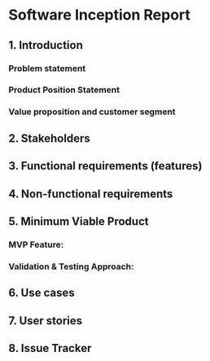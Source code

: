 # Software Inception Report  

## 1. Introduction 

### Problem statement

### Product Position Statement

### Value proposition and customer segment


## 2. Stakeholders



## 3. Functional requirements (features)



## 4. Non-functional requirements


## 5. Minimum Viable Product


### MVP Feature:


### Validation & Testing Approach:


## 6. Use cases


## 7. User stories


## 8. Issue Tracker
